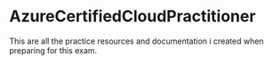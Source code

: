 # AzureCertifiedCloudPractitioner
This are all the practice resources and documentation i created when preparing for this exam.
